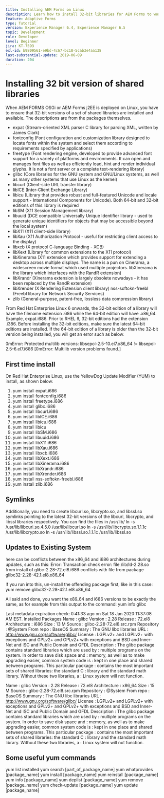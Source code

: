 ```yaml
---
title: Installing AEM Forms on Linux
description: Learn how to install 32-bit libraries for AEM Forms to work on Linux installation.
feature: Adaptive Forms
type: Tutorial
version: Experience Manager 6.4, Experience Manager 6.5
topic: Development
role: Developer
level: Beginner
jira: KT-7593
exl-id: b9809561-e9bd-4c67-bc18-5cab3e4aa138
last-substantial-update: 2019-06-09
duration: 204
---
```

# Installing 32 bit version of shared libraries

When AEM FORMS OSGi or AEM Forms j2EE is deployed on Linux, you have to ensure that 32-bit versions of a set of shared libraries are installed and available.  The descriptions are from the packages themselves. 

* expat (Stream-oriented XML parser C library for parsing XML, written by James Clark)
* fontconfig (Font configuration and customization library designed to locate fonts within the system and select them according to requirements specified by applications)
* freetype (Font rendering engine, developed to provide advanced font support for a variety of platforms and environments. It can open and manages font files as well as efficiently load, hint and render individual glyphs. It is not a font server or a complete text-rendering library)
* glibc (Core libraries for the GNU system and GNU/Linux systems, as well as many other systems that use Linux as the kernel)
* libcurl (Client-side URL transfer library)
* libICE (Inter-Client Exchange Library)
* libicu (Library that provides robust and full-featured Unicode and locale support - International Components for Unicode). Both 64-bit and 32-bit editions of this library is required
* libSM (X11 Session Management library)
* libuuid (DCE compatible Universally Unique Identifier library - used to generate unique identifiers for objects that may be accessible beyond the local system)
* libX11 (X11 client-side library)
* libXau (X11 Authorization Protocol - useful for restricting client access to the display)
* libxcb (X protocol C-language Binding - XCB)
* libXext (Library for common extensions to the X11 protocol)
* libXinerama (X11 extension which provides support for extending a desktop across multiple displays. The name is a pun on Cinerama, a widescreen movie format which used multiple projectors. libXinerama is the library which interfaces with the RandR extension)
* libXrandr (Xinerama extension is largely obsolete nowadays - it has been replaced by the RandR extension)
* libXrender (X Rendering Extension client library)
nss-softokn-freebl (Freebl library for Network Security Services)
* zlib (General-purpose, patent-free, lossless data compression library)

From Red Hat Enterprise Linux 6 onwards, the 32-bit edition of a library will have the filename extension .686 while the 64-bit edition will have .x86_64. Example, expat.i686. Prior to RHEL 6, 32-bit editions had the extension .i386. Before installing the 32-bit editions, make sure the latest 64-bit editions are installed. If the 64-bit edition of a library is older than the 32-bit version being installed, you will get an error such as below:

0mError: Protected multilib versions: libsepol-2.5-10.el7.x86_64 != libsepol-2.5-6.el7.i686 [0mError: Multilib version problems found.]

## First time install

On Red Hat Enterprise Linux, use the YellowDog Update Modifier (YUM) to install, as shown below:

1. yum install expat.i686
2. yum install fontconfig.i686
3. yum install freetype.i686
4. yum install glibc.i686
5. yum install libcurl.i686
6. yum install libICE.i686
7. yum install libicu.i686
8. yum install libicu
9. yum install libSM.i686
10. yum install libuuid.i686
11. yum install libX11.i686
12. yum install libXau.i686
13. yum install libxcb.i686
14. yum install libXext.i686
15. yum install libXinerama.i686
16. yum install libXrandr.i686
17. yum install libXrender.i686
18. yum install nss-softokn-freebl.i686
19. yum install zlib.i686

## Symlinks

Additionally, you need to create libcurl.so, libcrypto.so, and libssl.so symlinks pointing to the latest 32-bit versions of the libcurl, libcrypto, and libssl libraries respectively. You can find the files in /usr/lib/
ln -s /usr/lib/libcurl.so.4.5.0 /usr/lib/libcurl.so
ln -s /usr/lib/libcrypto.so.1.1.1c /usr/lib/libcrypto.so
ln -s /usr/lib/libssl.so.1.1.1c /usr/lib/libssl.so

## Updates to Existing System

here can be conflicts between the x86_64 and i686 architectures during updates, such as this:
Error: Transaction check error:
file /lib/ld-2.28.so from install of glibc-2.28-72.el8.i686 conflicts with file from package glibc32-2.28-42.1.el8.x86_64

If you run into this, un-install the offending package first, like in this case:
yum remove glibc32-2.28-42.1.el8.x86_64

All said and done, you want the x86_64 and i686 versions to be exactly the same, as for example from this output to the command:
yum info glibc

Last metadata expiration check: 0:41:33 ago on Sat 18 Jan 2020 11:37:08 AM EST.
Installed Packages
Name : glibc
Version : 2.28
Release : 72.el8
Architecture : i686
Size : 13 M
Source : glibc-2.28-72.el8.src.rpm
Repository : @System
From repo : BaseOS
Summary : The GNU libc libraries
URL : http://www.gnu.org/software/glibc/
License : LGPLv2+ and LGPLv2+ with exceptions and GPLv2+ and GPLv2+ with exceptions and BSD and Inner-Net and ISC and Public Domain and GFDL
Description : The glibc package contains standard libraries which are used by : multiple programs on the system. In order to save disk space and : memory, as well as to make upgrading easier, common system code is : kept in one place and shared between programs. This particular package : contains the most important sets of shared libraries: the standard C : library and the standard math library. Without these two libraries, a : Linux system will not function.

Name : glibc
Version : 2.28
Release : 72.el8
Architecture : x86_64
Size : 15 M
Source : glibc-2.28-72.el8.src.rpm
Repository : @System
From repo : BaseOS
Summary : The GNU libc libraries
URL : http://www.gnu.org/software/glibc/
License : LGPLv2+ and LGPLv2+ with exceptions and GPLv2+ and GPLv2+ with exceptions and BSD and Inner-Net and ISC and Public Domain and GFDL
Description : The glibc package contains standard libraries which are used by : multiple programs on the system. In order to save disk space and : memory, as well as to make upgrading easier, common system code is : kept in one place and shared between programs. This particular package : contains the most important sets of shared libraries: the standard C : library and the standard math library. Without these two libraries, a : Linux system will not function.

## Some useful yum commands

yum list installed
yum search [part_of_package_name]
yum whatprovides [package_name]
yum install [package_name]
yum reinstall [package_name]
yum info [package_name]
yum deplist [package_name]
yum remove [package_name]
yum check-update [package_name]
yum update [package_name]
